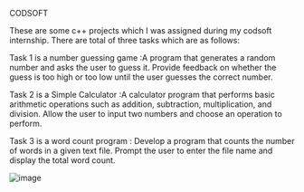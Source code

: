 CODSOFT 

These are some c++ projects which I was assigned during my codsoft internship. There are total of three tasks which are as follows:

Task 1 is a number guessing game :A program that generates a random number and asks the user to guess it. Provide feedback on whether the guess is too high or too low until the user guesses the correct number.

Task 2 is a Simple Calculator :A calculator program that performs basic arithmetic operations such as addition, subtraction, multiplication, and division. Allow the user to input two numbers and choose an operation to perform.

Task 3 is a word count program : Develop a program that counts the number of words in a given text file. Prompt the user to enter the file name and display the total word count.

![image](https://github.com/Sehrawat-123/CODSOFT/assets/142081604/6509f400-0a52-40fb-b20c-124901c5a486)
